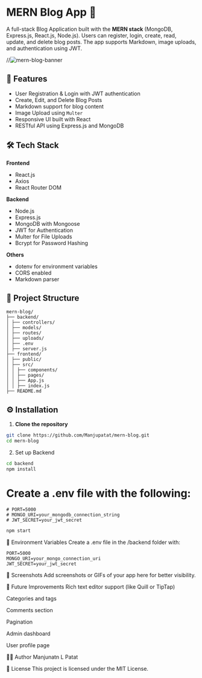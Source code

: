 # MERN Blog App 📝

A full-stack Blog Application built with the **MERN stack** (MongoDB, Express.js, React.js, Node.js). Users can register, login, create, read, update, and delete blog posts. The app supports Markdown, image uploads, and authentication using JWT.

//![mern-blog-banner](https://your-screenshot-or-banner-url.com)

## 🚀 Features

- User Registration & Login with JWT authentication
- Create, Edit, and Delete Blog Posts
- Markdown support for blog content
- Image Upload using `Multer`
- Responsive UI built with React
- RESTful API using Express.js and MongoDB

## 🛠️ Tech Stack

**Frontend**  
- React.js  
- Axios  
- React Router DOM  

**Backend**  
- Node.js  
- Express.js  
- MongoDB with Mongoose  
- JWT for Authentication  
- Multer for File Uploads  
- Bcrypt for Password Hashing  

**Others**  
- dotenv for environment variables  
- CORS enabled  
- Markdown parser

## 📁 Project Structure



```
mern-blog/
├── backend/
│ ├── controllers/
│ ├── models/
│ ├── routes/
│ ├── uploads/
│ ├── .env
│ ├── server.js
├── frontend/
│ ├── public/
│ ├── src/
│ │ ├── components/
│ │ ├── pages/
│ │ ├── App.js
│ │ ├── index.js
├── README.md
```
## ⚙️ Installation

1. **Clone the repository**
```bash
git clone https://github.com/Manjupatat/mern-blog.git
cd mern-blog
```
2. Set up Backend

```bash
cd backend
npm install
```
# Create a .env file with the following:
```
# PORT=5000
# MONGO_URI=your_mongodb_connection_string
# JWT_SECRET=your_jwt_secret
```
```bash
npm start
```

🔐 Environment Variables
Create a .env file in the /backend folder with:

```
PORT=5000
MONGO_URI=your_mongo_connection_uri
JWT_SECRET=your_jwt_secret
```
📸 Screenshots
Add screenshots or GIFs of your app here for better visibility.

🧪 Future Improvements
Rich text editor support (like Quill or TipTap)

Categories and tags

Comments section

Pagination

Admin dashboard

User profile page

🧑‍💻 Author
Manjunatn L Patat

📝 License
This project is licensed under the MIT License.
